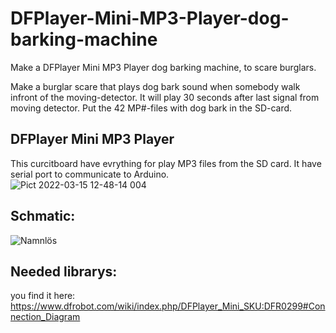 # DFPlayer-Mini-MP3-Player-dog-barking-machine
Make a DFPlayer Mini MP3 Player dog barking machine, to scare burglars. 
  
Make a burglar scare that plays dog bark sound when somebody walk infront of the moving-detector. It will play 30 seconds after last signal from moving detector. Put the 42 MP#-files with dog bark in the SD-card.

## DFPlayer Mini MP3 Player  
This curcitboard have evrything for play MP3 files from the SD card. It have serial port to communicate to Arduino.  
![Pict 2022-03-15 12-48-14 004](https://user-images.githubusercontent.com/33222123/158381051-a265d0f0-20a6-472a-865a-d01e542a85d3.jpg)  



## Schmatic:  

![Namnlös](https://user-images.githubusercontent.com/33222123/158383110-ff2b99c3-8731-43ef-934a-39918f8a219a.png)  



## Needed librarys:
you find it here:  
https://www.dfrobot.com/wiki/index.php/DFPlayer_Mini_SKU:DFR0299#Connection_Diagram  
